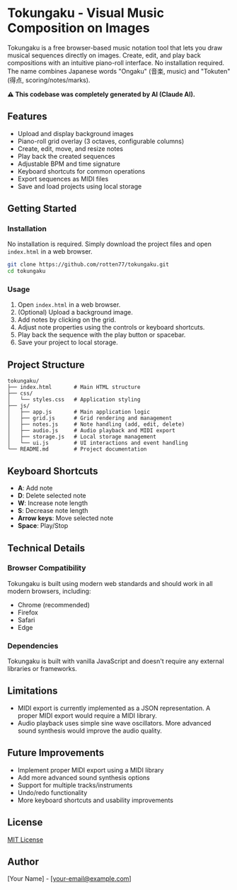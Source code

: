 # Tokungaku - Visual Music Composition on Images

Tokungaku is a free browser-based music notation tool that lets you draw musical sequences directly on images. Create, edit, and play back compositions with an intuitive piano-roll interface. No installation required. The name combines Japanese words "Ongaku" (音楽, music) and "Tokuten" (得点, scoring/notes/marks).

**⚠️ This codebase was completely generated by AI (Claude AI).**

## Features

- Upload and display background images
- Piano-roll grid overlay (3 octaves, configurable columns)
- Create, edit, move, and resize notes
- Play back the created sequences
- Adjustable BPM and time signature
- Keyboard shortcuts for common operations
- Export sequences as MIDI files
- Save and load projects using local storage

## Getting Started

### Installation

No installation is required. Simply download the project files and open `index.html` in a web browser.

```bash
git clone https://github.com/rotten77/tokungaku.git
cd tokungaku
```

### Usage

1. Open `index.html` in a web browser.
2. (Optional) Upload a background image.
3. Add notes by clicking on the grid.
4. Adjust note properties using the controls or keyboard shortcuts.
5. Play back the sequence with the play button or spacebar.
6. Save your project to local storage.

## Project Structure

```
tokungaku/
├── index.html       # Main HTML structure
├── css/
│   └── styles.css   # Application styling
├── js/
│   ├── app.js       # Main application logic
│   ├── grid.js      # Grid rendering and management
│   ├── notes.js     # Note handling (add, edit, delete)
│   ├── audio.js     # Audio playback and MIDI export
│   ├── storage.js   # Local storage management
│   └── ui.js        # UI interactions and event handling
└── README.md        # Project documentation
```

## Keyboard Shortcuts

- **A**: Add note
- **D**: Delete selected note
- **W**: Increase note length
- **S**: Decrease note length
- **Arrow keys**: Move selected note
- **Space**: Play/Stop

## Technical Details

### Browser Compatibility

Tokungaku is built using modern web standards and should work in all modern browsers, including:

- Chrome (recommended)
- Firefox
- Safari
- Edge

### Dependencies

Tokungaku is built with vanilla JavaScript and doesn't require any external libraries or frameworks.

## Limitations

- MIDI export is currently implemented as a JSON representation. A proper MIDI export would require a MIDI library.
- Audio playback uses simple sine wave oscillators. More advanced sound synthesis would improve the audio quality.

## Future Improvements

- Implement proper MIDI export using a MIDI library
- Add more advanced sound synthesis options
- Support for multiple tracks/instruments
- Undo/redo functionality
- More keyboard shortcuts and usability improvements

## License

[MIT License](LICENSE)

## Author

[Your Name] - [your-email@example.com]